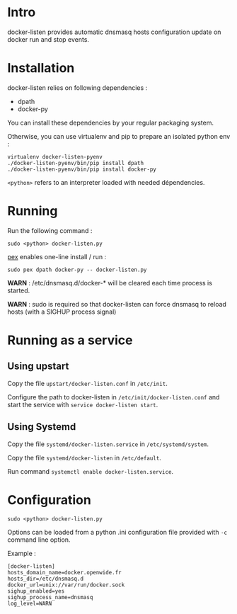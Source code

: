 Intro
=====

docker-listen provides automatic dnsmasq hosts configuration update on docker
run and stop events.

Installation
============

docker-listen relies on following dependencies :
 * dpath
 * docker-py

You can install these dependencies by your regular packaging system.

Otherwise, you can use virtualenv and pip to prepare an isolated python env :

    virtualenv docker-listen-pyenv
    ./docker-listen-pyenv/bin/pip install dpath
    ./docker-listen-pyenv/bin/pip install docker-py

`<python>` refers to an interpreter loaded with needed dépendencies.

Running
=======

Run the following command :

    sudo <python> docker-listen.py

[pex](https://github.com/pantsbuild/pex) enables one-line install / run :

    sudo pex dpath docker-py -- docker-listen.py

**WARN** : /etc/dnsmasq.d/docker-* will be cleared each time process is started.

**WARN** : sudo is required so that docker-listen can force dnsmasq to reload hosts
(with a SIGHUP process signal)

Running as a service
====================

Using upstart
-------------

Copy the file ``upstart/docker-listen.conf`` in ``/etc/init``.

Configure the path to docker-listen in ``/etc/init/docker-listen.conf`` and start the service with ``service docker-listen start``.

Using Systemd
-------------

Copy the file ``systemd/docker-listen.service`` in ``/etc/systemd/system``.

Copy the file ``systemd/docker-listen`` in ``/etc/default``.

Run command ``systemctl enable docker-listen.service``.

Configuration
=============

    sudo <python> docker-listen.py

Options can be loaded from a python .ini configuration file provided with `-c`
command line option.

Example :

    [docker-listen]
    hosts_domain_name=docker.openwide.fr
    hosts_dir=/etc/dnsmasq.d
    docker_url=unix://var/run/docker.sock
    sighup_enabled=yes
    sighup_process_name=dnsmasq
    log_level=WARN
